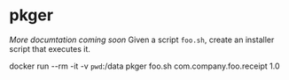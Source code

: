 # pkger

_More documtation coming soon_
Given a script `foo.sh`, create an installer script that executes it.

docker run --rm -it -v `pwd`:/data pkger foo.sh com.company.foo.receipt 1.0
